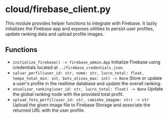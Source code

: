 # cloud/firebase_client.py

This module provides helper functions to integrate with Firebase. It lazily
initializes the Firebase app and exposes utilities to persist user profiles,
update ranking data and upload profile images.

## Functions
- `initialize_firebase() -> firebase_admin.App`
  Initialize Firebase using credentials located at `../firebase_credentials.json`.
- `salvar_perfil(user_id: str, nome: str, lucro_total: float, tempo_total_min: int, bots_ativos_max: int) -> None`
  Store or update a user's profile in the realtime database and update the
  overall ranking.
- `atualizar_ranking(user_id: str, lucro_total: float) -> None`
  Update the global ranking node with the provided total profit.
- `upload_foto_perfil(user_id: str, caminho_imagem: str) -> str`
  Upload the given image file to Firebase Storage and associate the returned URL
  with the user profile.
